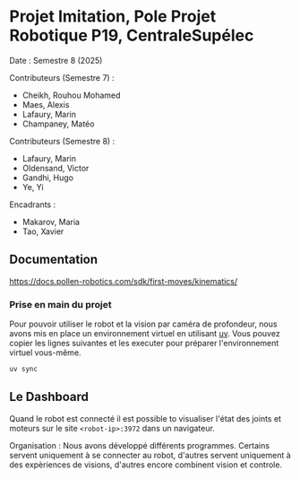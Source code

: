 # Projet Imitation, Pole Projet Robotique P19, CentraleSupélec

Date : Semestre 8 (2025)

Contributeurs (Semestre 7) :

- Cheikh, Rouhou Mohamed
- Maes, Alexis
- Lafaury, Marin
- Champaney, Matéo

Contributeurs (Semestre 8) :

- Lafaury, Marin
- Oldensand, Victor
- Gandhi, Hugo
- Ye, Yi

Encadrants :

- Makarov, Maria
- Tao, Xavier

## Documentation

https://docs.pollen-robotics.com/sdk/first-moves/kinematics/

### Prise en main du projet

Pour pouvoir utiliser le robot et la vision par caméra de profondeur, nous avons mis en place un environnement virtuel en utilisant [uv](https://docs.astral.sh/uv/). Vous
pouvez copier les lignes suivantes et les executer pour préparer l'environnement virtuel vous-même.

```bash
uv sync
```

## Le Dashboard

Quand le robot est connecté il est possible to visualiser l'état des joints et moteurs sur le site `<robot-ip>:3972` dans un navigateur.

Organisation :
Nous avons développé différents programmes. Certains servent uniquement à se connecter au robot, d'autres servent uniquement à des expèriences de visions, d'autres encore combinent vision et controle.
